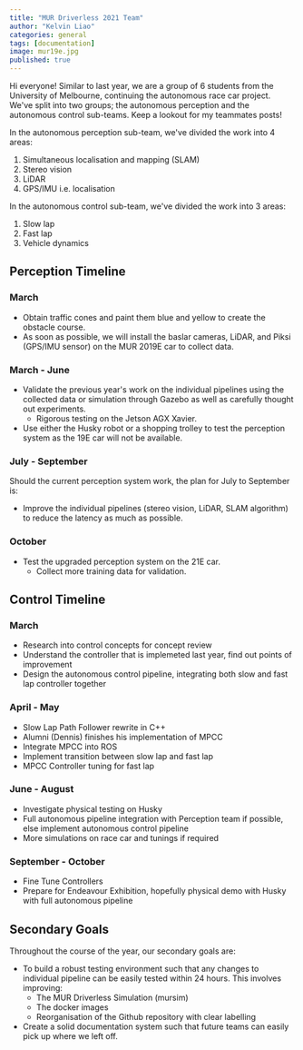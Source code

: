 ```yaml
---
title: "MUR Driverless 2021 Team"
author: "Kelvin Liao"
categories: general
tags: [documentation]
image: mur19e.jpg
published: true
---
```


Hi everyone! Similar to last year, we are a group of 6 students from the University of Melbourne, continuing the autonomous race car project. We've split into two groups; the autonomous perception and the autonomous control sub-teams. Keep a lookout for my teammates posts! 

In the autonomous perception sub-team, we've divided the work into 4 areas:
1. Simultaneous localisation and mapping (SLAM)
2. Stereo vision 
3. LiDAR
4. GPS/IMU i.e. localisation 

In the autonomous control sub-team, we've divided the work into 3 areas:
1. Slow lap
2. Fast lap
3. Vehicle dynamics 

## Perception Timeline
### March
- Obtain traffic cones and paint them blue and yellow to create the obstacle course.
- As soon as possible, we will install the baslar cameras, LiDAR, and Piksi (GPS/IMU sensor) on the MUR 2019E car to collect data.

### March - June 
- Validate the previous year's work on the individual pipelines using the collected data or simulation through Gazebo as well as carefully thought out experiments. 
    - Rigorous testing on the Jetson AGX Xavier.
- Use either the Husky robot or a shopping trolley to test the perception system as the 19E car will not be available.

### July - September
Should the current perception system work, the plan for July to September is:
- Improve the individual pipelines (stereo vision, LiDAR, SLAM algorithm) to reduce the latency as much as possible. 

### October
- Test the upgraded perception system on the 21E car.
    - Collect more training data for validation.

## Control Timeline
### March
- Research into control concepts for concept review
- Understand the controller that is implemeted last year, find out points of improvement
- Design the autonomous control pipeline, integrating both slow and fast lap controller together

### April - May
- Slow Lap Path Follower rewrite in C++
- Alumni (Dennis) finishes his implementation of MPCC
- Integrate MPCC into ROS
- Implement transition between slow lap and fast lap
- MPCC Controller tuning for fast lap

### June - August
- Investigate physical testing on Husky
- Full autonomous pipeline integration with Perception team if possible, else implement autonomous control pipeline
- More simulations on race car and tunings if required

### September - October
- Fine Tune Controllers
- Prepare for Endeavour Exhibition, hopefully physical demo with Husky with full autonomous pipeline

## Secondary Goals
Throughout the course of the year, our secondary goals are:
- To build a robust testing environment such that any changes to individual pipeline can be easily tested within 24 hours. This involves improving:
    - The MUR Driverless Simulation (mursim)
    - The docker images 
    - Reorganisation of the Github repository with clear labelling 
- Create a solid documentation system such that future teams can easily pick up where we left off. 
